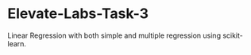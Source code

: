 # Elevate-Labs-Task-3
Linear Regression with both simple and multiple regression using scikit-learn.
